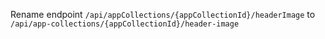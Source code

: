 Rename endpoint `/api/appCollections/{appCollectionId}/headerImage` to
`/api/app-collections/{appCollectionId}/header-image`
